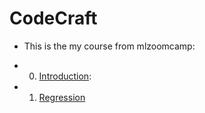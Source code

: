 # CodeCraft
* This is the my course from mlzoomcamp:

* 0. [Introduction](https://github.com/haniyrasul/CodeCraft/tree/main/ML_ZoomCamp/1.%20Introduction):
 
* 1. [Regression](https://github.com/haniyrasul/CodeCraft/tree/main/ML_ZoomCamp/2.%20Regression)
